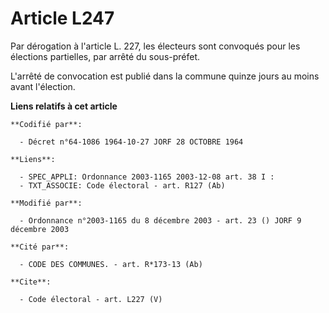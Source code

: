 # Article L247

Par dérogation à l'article L. 227, les électeurs sont convoqués pour les élections partielles, par arrêté du sous-préfet. 

L'arrêté de convocation est publié dans la commune quinze jours au moins avant l'élection.

**Liens relatifs à cet article**

	**Codifié par**:

	  - Décret n°64-1086 1964-10-27 JORF 28 OCTOBRE 1964

	**Liens**:

	  - SPEC_APPLI: Ordonnance 2003-1165 2003-12-08 art. 38 I :
	  - TXT_ASSOCIE: Code électoral - art. R127 (Ab)

	**Modifié par**:

	  - Ordonnance n°2003-1165 du 8 décembre 2003 - art. 23 () JORF 9 décembre 2003

	**Cité par**:

	  - CODE DES COMMUNES. - art. R*173-13 (Ab)

	**Cite**:

	  - Code électoral - art. L227 (V)
